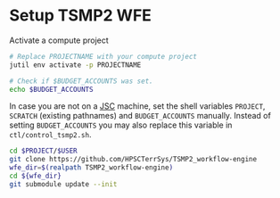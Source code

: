 # Setup TSMP2 WFE


Activate a compute project
```bash
# Replace PROJECTNAME with your compute project
jutil env activate -p PROJECTNAME

# Check if $BUDGET_ACCOUNTS was set.
echo $BUDGET_ACCOUNTS
```

In case you are not on a [JSC](https://www.fz-juelich.de/) machine, set the shell variables `PROJECT`, `SCRATCH` (existing pathnames) and `BUDGET_ACCOUNTS` manually.
Instead of setting `BUDGET_ACCOUNTS` you may also replace this variable in `ctl/control_tsmp2.sh`.

``` bash
cd $PROJECT/$USER
git clone https://github.com/HPSCTerrSys/TSMP2_workflow-engine
wfe_dir=$(realpath TSMP2_workflow-engine)
cd ${wfe_dir}
git submodule update --init
```
